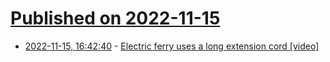 # [Published on 2022-11-15](index.md)

* [2022-11-15, 16:42:40](https://news.ycombinator.com/item?id=33611489) - [Electric ferry uses a long extension cord [video]](https://www.youtube.com/watch?v=MYqCWxdM4ww)

